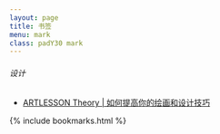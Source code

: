 ```yaml
---
layout: page
title: 书签
menu: mark
class: padY30 mark
---
```


###### 设计
- [ARTLESSON Theory | 如何提高你的绘画和设计技巧](http://www.douban.com/note/255169550/)

{% include bookmarks.html %}

